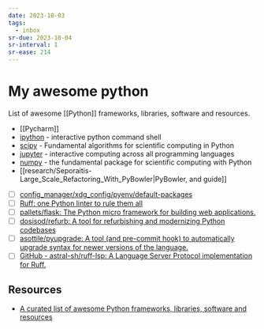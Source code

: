 ```yaml
---
date: 2023-10-03
tags:
  - inbox
sr-due: 2023-10-04
sr-interval: 1
sr-ease: 214
---
```


# My awesome python

List of awesome [[Python]] frameworks, libraries, software and resources.

- [[Pycharm]]
- [ipython](https://ipython.org/) - interactive python command shell
- [scipy](https://scipy.org/) - Fundamental algorithms for scientific computing
  in Python
- [jupyter](https://jupyter.org/) - interactive computing across all programming
  languages
- [numpy](https://numpy.org/) - the fundamental package for scientific computing
  with Python
- [[research/Seporaitis-Large_Scale_Refactoring_With_PyBowler|PyBowler, and guide]]
- [ ] [config_manager/xdg_config/pyenv/default-packages](https://github.com/tjdevries/config_manager/blob/master/xdg_config/pyenv/default-packages)
- [ ] [Ruff: one Python linter to rule them all](https://blog.jerrycodes.com/ruff-the-python-linter/)
- [ ] [pallets/flask: The Python micro framework for building web applications.](https://github.com/pallets/flask)
- [ ] [dosisod/refurb: A tool for refurbishing and modernizing Python codebases](https://github.com/dosisod/refurb)
- [ ] [asottile/pyupgrade: A tool (and pre-commit hook) to automatically upgrade syntax for newer versions of the language.](https://github.com/asottile/pyupgrade)
- [ ] [GitHub - astral-sh/ruff-lsp: A Language Server Protocol implementation for Ruff.](https://github.com/charliermarsh/ruff-lsp)

## Resources

- [A curated list of awesome Python frameworks, libraries, software and resources](https://github.com/vinta/awesome-python)

